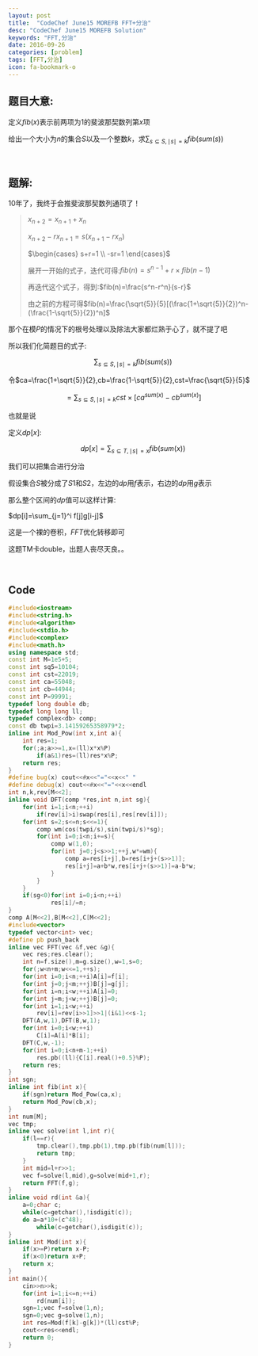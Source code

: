```yaml
---
layout: post
title:  "CodeChef June15 MOREFB FFT+分治"
desc: "CodeChef June15 MOREFB Solution"
keywords: "FFT,分治"
date: 2016-09-26
categories: [problem]
tags: [FFT,分治]
icon: fa-bookmark-o
---
```


## 题目大意:

定义$fib(x)$表示前两项为$1$的斐波那契数列第$x$项

给出一个大小为$n$的集合$S$以及一个整数$k$，求$\sum_{s \subseteq S,\mid s\mid =k} fib(sum(s))$

<br>

## 题解:

$10$年了，我终于会推斐波那契数列通项了！

>$x_{n+2}=x_{n+1}+x_n$
>
>$x_{n+2}-r x_{n+1}=s(x_{n+1}-rx_n)$
>
>$\begin{cases} s+r=1 \\ -sr=1 \end{cases}$
>
>展开一开始的式子，迭代可得:$fib(n)=s^{n-1}+r\times fib(n-1)$
>
>再迭代这个式子，得到:$fib(n)=\frac{s^n-r^n}{s-r}$
>
>由之前的方程可得$fib(n)=\frac{\sqrt{5}}{5}[(\frac{1+\sqrt{5}}{2})^n-(\frac{1-\sqrt{5}}{2})^n]$

那个在模$P$的情况下的根号处理以及除法大家都烂熟于心了，就不提了吧

所以我们化简题目的式子:

$$\sum_{s \subseteq S,\mid s\mid =k} fib(sum(s))$$

令$ca=\frac{1+\sqrt{5}}{2},cb=\frac{1-\sqrt{5}}{2},cst=\frac{\sqrt{5}}{5}$

$$=\sum_{s\subseteq S,\mid s\mid=k}cst\times[ca^{sum(x)}-cb^{sum(x)}]$$

也就是说

定义$dp[x]$:

$$dp[x]=\sum_{s\subseteq T,\mid s\mid =x} fib(sum(x))$$

我们可以把集合进行分治

假设集合$S$被分成了$S1$和$S2$，左边的$dp$用$f$表示，右边的$dp$用$g$表示

那么整个区间的$dp$值可以这样计算:

$dp[i]=\sum_{j=1}^i f[j]g[i-j]$

这是一个裸的卷积，$FFT$优化转移即可

这题TM卡double，出题人丧尽天良。。

<br>

## Code

```cpp
#include<iostream>
#include<string.h>
#include<algorithm>
#include<stdio.h>
#include<complex>
#include<math.h>
using namespace std;
const int M=1e5+5;
const int sq5=10104;
const int cst=22019;
const int ca=55048;
const int cb=44944;
const int P=99991;
typedef long double db;
typedef long long ll;
typedef complex<db> comp;
const db twpi=3.14159265358979*2;
inline int Mod_Pow(int x,int a){
	int res=1;
	for(;a;a>>=1,x=(ll)x*x%P)
		if(a&1)res=(ll)res*x%P;
	return res;
}
#define bug(x) cout<<#x<<"="<<x<<" "
#define debug(x) cout<<#x<<"="<<x<<endl
int n,k,rev[M<<2];
inline void DFT(comp *res,int n,int sg){
	for(int i=1;i<n;++i)
		if(rev[i]>i)swap(res[i],res[rev[i]]);
	for(int s=2;s<=n;s<<=1){
		comp wm(cos(twpi/s),sin(twpi/s)*sg);
		for(int i=0;i<n;i+=s){
			comp w(1,0);
			for(int j=0;j<s>>1;++j,w*=wm){
				comp a=res[i+j],b=res[i+j+(s>>1)];
				res[i+j]=a+b*w,res[i+j+(s>>1)]=a-b*w;
			}
		}
	}
	if(sg<0)for(int i=0;i<n;++i)
			res[i]/=n;
}
comp A[M<<2],B[M<<2],C[M<<2];
#include<vector>
typedef vector<int> vec;
#define pb push_back
inline vec FFT(vec &f,vec &g){
	vec res;res.clear();
	int n=f.size(),m=g.size(),w=1,s=0;
	for(;w<n+m;w<<=1,++s);
	for(int i=0;i<n;++i)A[i]=f[i];
	for(int j=0;j<m;++j)B[j]=g[j];
	for(int i=n;i<w;++i)A[i]=0;
	for(int j=m;j<w;++j)B[j]=0;
	for(int i=1;i<w;++i)
		rev[i]=rev[i>>1]>>1|(i&1)<<s-1;
	DFT(A,w,1),DFT(B,w,1);
	for(int i=0;i<w;++i)
		C[i]=A[i]*B[i];
	DFT(C,w,-1);
	for(int i=0;i<n+m-1;++i)
		res.pb((ll){C[i].real()+0.5}%P);
	return res;
}
int sgn;
inline int fib(int x){
	if(sgn)return Mod_Pow(ca,x);
	return Mod_Pow(cb,x);
}
int num[M];
vec tmp;
inline vec solve(int l,int r){
	if(l==r){
		tmp.clear(),tmp.pb(1),tmp.pb(fib(num[l]));
		return tmp;
	}
	int mid=l+r>>1;
	vec f=solve(l,mid),g=solve(mid+1,r);
	return FFT(f,g);
}
inline void rd(int &a){
	a=0;char c;
	while(c=getchar(),!isdigit(c));
	do a=a*10+(c^48);
		while(c=getchar(),isdigit(c));
}
inline int Mod(int x){
	if(x>=P)return x-P;
	if(x<0)return x+P;
	return x;
}
int main(){
	cin>>n>>k;
	for(int i=1;i<=n;++i)
		rd(num[i]);
	sgn=1;vec f=solve(1,n);
	sgn=0;vec g=solve(1,n);
	int res=Mod(f[k]-g[k])*(ll)cst%P;
	cout<<res<<endl;
	return 0;
}
```

